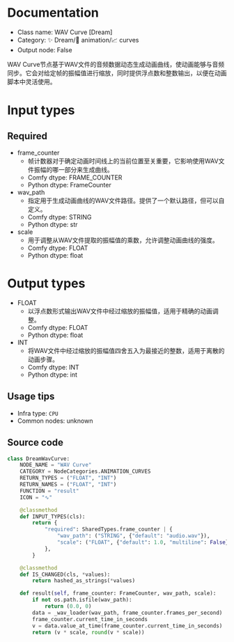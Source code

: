 
# Documentation
- Class name: WAV Curve [Dream]
- Category: ✨ Dream/🎥 animation/📈 curves
- Output node: False

WAV Curve节点基于WAV文件的音频数据动态生成动画曲线，使动画能够与音频同步。它会对给定帧的振幅值进行缩放，同时提供浮点数和整数输出，以便在动画脚本中灵活使用。

# Input types
## Required
- frame_counter
    - 帧计数器对于确定动画时间线上的当前位置至关重要，它影响使用WAV文件振幅的哪一部分来生成曲线。
    - Comfy dtype: FRAME_COUNTER
    - Python dtype: FrameCounter
- wav_path
    - 指定用于生成动画曲线的WAV文件路径。提供了一个默认路径，但可以自定义。
    - Comfy dtype: STRING
    - Python dtype: str
- scale
    - 用于调整从WAV文件提取的振幅值的乘数，允许调整动画曲线的强度。
    - Comfy dtype: FLOAT
    - Python dtype: float

# Output types
- FLOAT
    - 以浮点数形式输出WAV文件中经过缩放的振幅值，适用于精确的动画调整。
    - Comfy dtype: FLOAT
    - Python dtype: float
- INT
    - 将WAV文件中经过缩放的振幅值四舍五入为最接近的整数，适用于离散的动画步骤。
    - Comfy dtype: INT
    - Python dtype: int


## Usage tips
- Infra type: `CPU`
- Common nodes: unknown


## Source code
```python
class DreamWavCurve:
    NODE_NAME = "WAV Curve"
    CATEGORY = NodeCategories.ANIMATION_CURVES
    RETURN_TYPES = ("FLOAT", "INT")
    RETURN_NAMES = ("FLOAT", "INT")
    FUNCTION = "result"
    ICON = "∿"

    @classmethod
    def INPUT_TYPES(cls):
        return {
            "required": SharedTypes.frame_counter | {
                "wav_path": ("STRING", {"default": "audio.wav"}),
                "scale": ("FLOAT", {"default": 1.0, "multiline": False})
            },
        }

    @classmethod
    def IS_CHANGED(cls, *values):
        return hashed_as_strings(*values)

    def result(self, frame_counter: FrameCounter, wav_path, scale):
        if not os.path.isfile(wav_path):
            return (0.0, 0)
        data = _wav_loader(wav_path, frame_counter.frames_per_second)
        frame_counter.current_time_in_seconds
        v = data.value_at_time(frame_counter.current_time_in_seconds)
        return (v * scale, round(v * scale))

```
